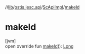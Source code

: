 //[lib](../../../index.md)/[ostis.jesc.api](../index.md)/[ScApiImpl](index.md)/[makeId](make-id.md)

# makeId

[jvm]\
open override fun [makeId](make-id.md)(): [Long](https://kotlinlang.org/api/latest/jvm/stdlib/kotlin/-long/index.html)
